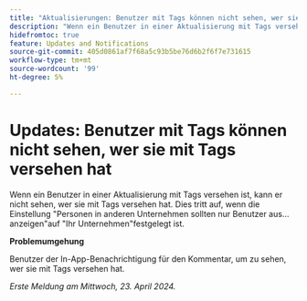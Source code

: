 ```yaml
---
title: "Aktualisierungen: Benutzer mit Tags können nicht sehen, wer sie mit Tags versehen hat"
description: "Wenn ein Benutzer in einer Aktualisierung mit Tags versehen ist, kann er nicht sehen, wer sie mit Tags versehen hat. Dies geschieht, wenn die Einstellung Personen in anderen Unternehmen sollten Benutzer nur aus anzeigen ... auf Ihr Unternehmen eingestellt ist."
hidefromtoc: true
feature: Updates and Notifications
source-git-commit: 405d0861af7f68a5c93b5be76d6b2f6f7e731615
workflow-type: tm+mt
source-wordcount: '99'
ht-degree: 5%

---
```



# Updates: Benutzer mit Tags können nicht sehen, wer sie mit Tags versehen hat

Wenn ein Benutzer in einer Aktualisierung mit Tags versehen ist, kann er nicht sehen, wer sie mit Tags versehen hat. Dies tritt auf, wenn die Einstellung &quot;Personen in anderen Unternehmen sollten nur Benutzer aus... anzeigen&quot;auf &quot;Ihr Unternehmen&quot;festgelegt ist.

**Problemumgehung**

Benutzer der In-App-Benachrichtigung für den Kommentar, um zu sehen, wer sie mit Tags versehen hat.

_Erste Meldung am Mittwoch, 23. April 2024._

